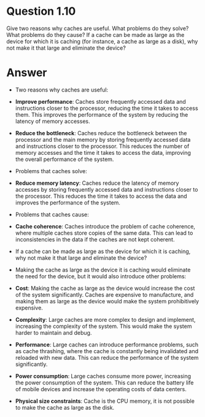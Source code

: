 # Question 1.10 #

Give two reasons why caches are useful. What problems do they solve?
What problems do they cause? If a cache can be made as large as the 
device for which it is caching (for instance, a cache as large as a disk),
why not make it that large and eliminate the device?

# Answer #

- Two reasons why caches are useful:
- **Improve performance**: Caches store frequently accessed data and instructions closer to the processor, reducing the time it takes to access them. This improves the performance of the system by reducing the latency of memory accesses.
- **Reduce the bottleneck**: Caches reduce the bottleneck between the processor and the main memory by storing frequently accessed data and instructions closer to the processor. This reduces the number of memory accesses and the time it takes to access the data, improving the overall performance of the system.

- Problems that caches solve:
- **Reduce memory latency**: Caches reduce the latency of memory accesses by storing frequently accessed data and instructions closer to the processor. This reduces the time it takes to access the data and improves the performance of the system.

- Problems that caches cause:
- **Cache coherence**: Caches introduce the problem of cache coherence, where multiple caches store copies of the same data. This can lead to inconsistencies in the data if the caches are not kept coherent.

- If a cache can be made as large as the device for which it is caching, why not make it that large and eliminate the device?
- Making the cache as large as the device it is caching would eliminate the need for the device, but it would also introduce other problems:
- **Cost**: Making the cache as large as the device would increase the cost of the system significantly. Caches are expensive to manufacture, and making them as large as the device would make the system prohibitively expensive.
- **Complexity**: Large caches are more complex to design and implement, increasing the complexity of the system. This would make the system harder to maintain and debug.
- **Performance**: Large caches can introduce performance problems, such as cache thrashing, where the cache is constantly being invalidated and reloaded with new data. This can reduce the performance of the system significantly.
- **Power consumption**: Large caches consume more power, increasing the power consumption of the system. This can reduce the battery life of mobile devices and increase the operating costs of data centers.
- **Physical size constraints**: Cache is the CPU memory, it is not possible to make the cache as large as the disk. 

